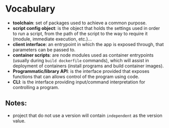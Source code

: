 # Vocabulary
- **toolchain**: set of packages used to achieve a common purpose.
- **script config object**: is the object that holds the settings used in order to run a script, from the path of the script to the way to require it (module, immediate execution, etc.)...
- **client interface**: an entrypoint in which the app is exposed through, that parameters can be passed to.
- **container scripts**: are node modules used as container entrypoints (usually during `build dockerfile` commands), which will assist in deployment of containers (install programs and build container images).
- **Programmatic/library API**: is the interface provided that exposes functions that can allows control of the program using code.
- **CLI**: is the interface providing input/command interpretation for controlling a program.

## Notes: 
- project that do not use a version will contain `independent` as the version value.